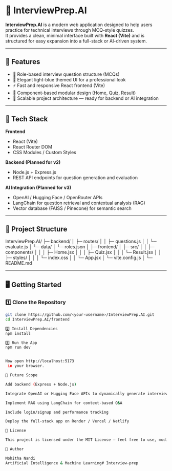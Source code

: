 # 🎯 InterviewPrep.AI

**InterviewPrep.AI** is a modern web application designed to help users practice for technical interviews through MCQ-style quizzes.  
It provides a clean, minimal interface built with **React (Vite)** and is structured for easy expansion into a full-stack or AI-driven system.

---

## 🚀 Features
- 🧠 Role-based interview question structure (MCQs)
- 🎨 Elegant light-blue themed UI for a professional look
- ⚡ Fast and responsive React frontend (Vite)
- 🔄 Component-based modular design (Home, Quiz, Result)
- 🧩 Scalable project architecture — ready for backend or AI integration

---

## 🧰 Tech Stack
**Frontend**
- React (Vite)
- React Router DOM
- CSS Modules / Custom Styles

**Backend (Planned for v2)**
- Node.js + Express.js
- REST API endpoints for question generation and evaluation

**AI Integration (Planned for v3)**
- OpenAI / Hugging Face / OpenRouter APIs
- LangChain for question retrieval and contextual analysis (RAG)
- Vector database (FAISS / Pinecone) for semantic search

---

## 📂 Project Structure
InterviewPrep.AI/
├─ backend/
│ ├─ routes/
│ │ ├─ questions.js
│ │ └─ evaluate.js
│ └─ data/
│ └─ roles.json
│
├─ frontend/
│ ├─ src/
│ │ ├─ components/
│ │ │ ├─ Home.jsx
│ │ │ ├─ Quiz.jsx
│ │ │ └─ Result.jsx
│ │ ├─ styles/
│ │ │ └─ index.css
│ │ └─ App.jsx
│ └─ vite.config.js
│
└─ README.md


---

## 🖥️ Getting Started

### 1️⃣ Clone the Repository
```bash
git clone https://github.com/<your-username>/InterviewPrep.AI.git
cd InterviewPrep.AI/frontend

2️⃣ Install Dependencies
npm install

3️⃣ Run the App
npm run dev


Now open http://localhost:5173
 in your browser.

🌱 Future Scope

Add backend (Express + Node.js)

Integrate OpenAI or Hugging Face APIs to dynamically generate interview questions

Implement RAG using LangChain for context-based Q&A

Include login/signup and performance tracking

Deploy the full-stack app on Render / Vercel / Netlify

📜 License

This project is licensed under the MIT License — feel free to use, modify, and share with proper credit.

💼 Author

Mohitha Nandi
Artificial Intelligence & Machine Learning#   I n t e r v i e w - p r e p  
 